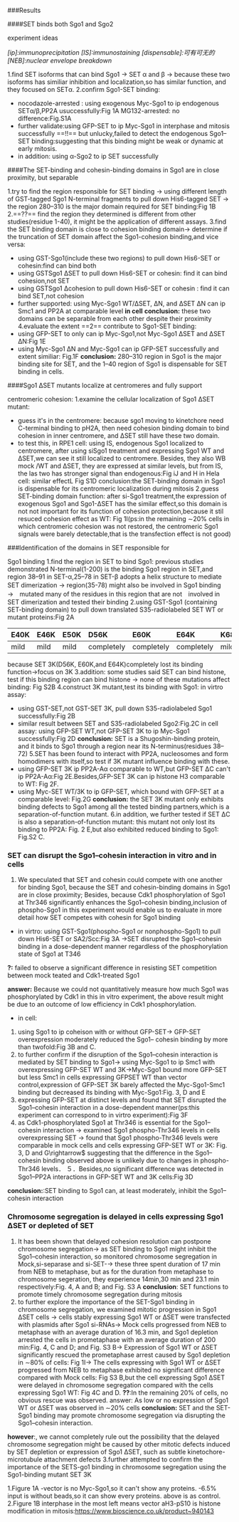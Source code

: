 ###Results

####SET binds both Sgo1 and Sgo2

experiment ideas

*[ip]:immunoprecipitation*
*[IS]:immunostaining*
*[dispensable]:可有可无的*
*[NEB]:nuclear envelope breakdown*

1.find SET isoforms that can bind Sgo1 $\rightarrow$ SET α and β  $\rightarrow$ because these two isoforms has similiar  inhibition and localization,so has similar function, and they focused on SETα.
2.confirm Sgo1-SET binding:
- nocodazole-arrested :
using exogenous Myc-Sgo1 to ip endogenous SETα/β,PP2A usuccessfully:Fig 1A
  MG132-arrested: no difference:Fig.S1A
- further validate:using GFP-SET to ip Myc-Sgo1 in interphase and mitosis successfully
 ==!!== but unlucky,failed to detect the endogenous Sgo1–SET binding:suggesting that this binding might be weak or dynamic at early mitosis.
- in addition: using α-Sgo2 to ip SET successfully

####The SET-binding and cohesin-binding domains in Sgo1 are in close proximity, but separable

1.try to find the region responsible for SET binding $\rightarrow$ using different length of GST-tagged Sgo1 N-terminal fragments to pull down His6-tagged
SET $\rightarrow$ the region 280–310 is the major domain required for SET
binding:Fig 1B
2.==??== find the region they determined is different from other studies(residue 1-40), it might be the application of different assays.
3.find the SET binding domain is close to cohesion binding domain$\rightarrow$ determine if the truncation of SET domain affect the Sgo1-cohesion binding,and vice versa:
- using GST-Sgo1(include these two regions) to pull down His6-SET or cohesin:find can bind both
- using GSTSgo1 ΔSET to pull down His6-SET or cohesin: find it can bind cohesion,not SET
- using GSTSgo1 Δcohesion to pull down His6-SET or cohesin : find it can bind SET,not cohesion
- further supported: using Myc-Sgo1 WT/ΔSET, ΔN, and ΔSET ΔN can ip Smc1 and PP2A at comparable level **in cell**
**conclusion:** these two domains can be separable from each other despite their proximity
4.evaluate the extent ==2== contribute to Sgo1-SET binding:
- using GFP-SET to only can ip Myc-Sgo1,not Myc-Sgo1 ΔSET and ΔSET ΔN:Fig 1E
- using Myc-Sgo1 ΔN and Myc-Sgo1 can ip GFP-SET successfully and extent similiar: Fig.1F
**conclusion:** 280–310 region in Sgo1 is the major binding
site for SET, and the 1–40 region of Sgo1 is dispensable for SET binding in cells.

####Sgo1 ΔSET mutants localize at centromeres and fully support

centromeric cohesion:
1.examine the cellular localization of Sgo1 ΔSET mutant:
- guess it's in the centromere: because sgo1 moving to kinetchore need C-terminal binding to pH2A, then need cohesion binding domain to bind cohesion in inner centromere, and ΔSET still have these two domain.
- to test this,
in RPE1 cell:
using IS, endogenous Sgo1 localized to centromere, after using siSgo1 treatment and expressing Sgo1 WT and ΔSET,we can see it still localized to centromere. Besides, they also WB mock /WT and ΔSET, they are expressed at similar levels, but from IS, the las two has stronger signal than endogenous:Fig iJ and H
in Hela cell: similar effectL Fig S1D
conclusion:the SET-binding domain in Sgo1 is dispensable for its centromeric localization during mitosis
2.guess SET-binding domain function: after si-Sgo1 treatment,the expression of exogenous Sgo1 and Sgo1-ΔSET has the similar effect,so this domain is not not important for its function of cohesion protection,because it stil resuced cohesion effect as WT: Fig 1I(ps:in the remaining ∼20% cells in which centromeric cohesion was not restored, the centromeric Sgo1 signals
were barely detectable,that is the transfection effect is not good)

###Identification of the domains in SET responsible for

Sgo1 binding
1.find the region in SET to bind Sgo1: previous studies demonstrated N-terminal(1-200) is the binding Sgo1 region in SET,and region 38–91 in SET-α,25–78 in SET-β adopts a helix structure to mediate SET dimerization $\rightarrow$ region(35-78) might also be involved in Sgo1 binding　$\rightarrow$　mutated many of the residues in this region that are not　involved in SET dimerization and tested their binding
2.using GST-Sgo1 (containing SET-binding domain) to pull down translated S35-radiolabeled SET WT or mutant proteins:Fig 2A

| E40K | E46K     |E50K|D56K|E60K|E64K|K68E|K72E
| :------------- | :------------- |:------------- |:------------- |:------------- |:------------- |:------------- |:------------- |
| mild       | mild       |mild       |completely|completely|completely|mild       |mild       |

because SET 3K(D56K, E60K,and E64K)completely lost its binding function$\rightarrow$focus on 3K
3.addition: some studies said SET can bind histone, test if this binding region can bind histone $\rightarrow$ none of these mutations affect binding: Fig S2B
4.construct 3K mutant,test its binding with Sgo1:
in virtro assay:
-  using GST-SET,not GST-SET 3K, pull down S35-radiolabeled Sgo1 successfully:Fig 2B
- similar result between SET and S35-radiolabeled Sgo2:Fig.2C
 in cell assay: using GFP-SET WT,not GFP-SET 3K to ip Myc-Sgo1 successfully:Fig 2D
**conclusion:** SET is a Shugoshin-binding protein, and it binds to Sgo1 through a region near its N-terminus(residues 38–72)
5.SET has been found to interact with PP2A, nucleosomes and form homodimers with itself,so test if 3K mutant influence binding with these.
- using GFP-SET 3K ip PP2A-Aα comparable to WT,but GFP-SET ΔC can't ip PP2A-Aα:Fig 2E.Besides,GFP-SET 3K can ip histone H3 comparable to WT: Fig 2F.
- using Myc-SET WT/3K to ip GFP-SET, which bound with GFP-SET
at a comparable level: Fig.2G
**conclusion:** the SET 3K mutant only exhibits binding defects to Sgo1 among all the tested binding partners,which is a separation-of-function mutant.
6.in addition, we further tested if SET ΔC is also a separation-of-function
mutant: this mutant not only lost its binding to PP2A: Fig. 2 E,but also exhibited reduced binding to Sgo1: Fig.S2 C.

### SET can disrupt the Sgo1–cohesin interaction in vitro and in cells

1. We speculated that SET and cohesin could compete with one another for binding Sgo1, because the SET and cohesin-binding domains in Sgo1 are in close proximity; Besides, because Cdk1 phosphorylation of Sgo1 at Thr346 significantly enhances the Sgo1–cohesin binding,inclusion of phospho-Sgo1 in this experiment would enable us to evaluate in more detail how SET competes with cohesin for Sgo1 binding
- in virtro:
using GST-Sgo1(phospho-Sgo1 or nonphospho-Sgo1) to pull down His6-SET or SA2/Scc:Fig 3A $\rightarrow$SET disrupted the Sgo1–cohesin binding in a dose-dependent manner regardless of the phosphorylation state of Sgo1 at T346

**?:** failed to observe a significant difference in resisting SET competition between mock teated and Cdk1-treated Sgo1

**answer:** Because we could not quantitatively measure how much Sgo1 was phosphorylated by Cdk1 in this in vitro experiment, the above result might be due to an outcome of low efficiency in Cdk1 phosphorylation.
- in cell:
1. using Sgo1 to ip coheison with or without GFP-SET$\rightarrow$ GFP-SET overexpression moderately reduced the Sgo1–
cohesin binding by more than twofold:Fig 3B and C.
2. to further confirm if the disruption of the Sgo1–cohesin interaction is mediated by SET binding to Sgo1$\rightarrow$ using Myc-Sgo1 to ip Smc1 with overexpressing GFP-SET WT and 3K$\rightarrow$Myc-Sgo1 bound more GFP-SET but less Smc1 in cells expressing GFPSET WT than vector control,expression of GFP-SET 3K barely affected the Myc-Sgo1-Smc1 binding but decreased its binding with Myc-Sgo1:Fig. 3, D and E
3. expressing GFP-SET at distinct levels and found that SET disrupted
the Sgo1–cohesin interaction in a dose-dependent manner(ps:this experiment can correspond to in virtro experiment):Fig 3F
4. as Cdk1-phosphorylated Sgo1 at Thr346 is essential for the Sgo1–cohesin interaction $\rightarrow$ examined Sgo1 phospho-Thr346 levels in cells overexpressing SET $\rightarrow$ found that Sgo1 phospho-Thr346 levels were comparable in mock cells and cells expressing GFP-SET WT or 3K: Fig. 3, D and G\rightarrow$ suggesting that the difference in the Sgo1–cohesin binding observed above is unlikely due to changes in phospho-Thr346 levels．
５．Besides,no significant difference was detected in Sgo1–PP2A interactions in GFP-SET WT and 3K cells:Fig 3D

**conclusion:**:SET binding to Sgo1 can, at least moderately, inhibit the Sgo1–cohesin interaction

### Chromosome segregation is delayed in cells expressing Sgo1 ΔSET or depleted of SET

1. It has been shown that delayed cohesion resolution can postpone chromosome segregation$\rightarrow$ as SET binding to Sgo1 might inhibit the Sgo1–cohesin interaction, so monitored chromosome segregation in Mock,si-separase and si-SET-$\rightarrow$ these three spent duration of 17 min from NEB to metaphase, but as for the duration from metaphase to chromosome segeration, they experience 14min,30 min and 23.1 min respectively:Fig. 4, A and B; and Fig. S3 A
**conclusion**: SET functions to promote timely chromosome segregation during mitosis
2. to further explore the importance of the SET-Sgo1 binding in
chromosome segregation, we examined mitotic progression in Sgo1 ΔSET cells $\rightarrow$ cells stably expressing Sgo1 WT or ΔSET were transfected with plasmids after Sgo1 si-RNAs$\rightarrow$ Mock cells progressed from
NEB to metaphase with an average duration of 16.3 min, and Sgo1 depletion arrested the cells in prometaphase with an average duration of 200 min:Fig. 4, C and D; and Fig. S3 B$\rightarrow$ Expression of Sgo1 WT or ΔSET significantly
rescued the prometaphase arrest caused by Sgo1 depletion in ∼80% of cells: Fig 1I$\rightarrow$ The cells expressing with Sgo1 WT or ΔSET progressed
from NEB to metaphase exhibited no significant difference compared with Mock cells: Fig S3 B,but the cell expressing Sgo1 ΔSET were delayed in chromosome segregation compared with the cells expressing Sgo1 WT: Fig 4C and D.
**??**:In the remaining 20% of cells, no obvious rescue was observed.
answer: As low or no expression of Sgo1 WT or ΔSET was observed in ∼20% cells
**conclusion:** SET and the SET-Sgo1 binding may promote chromosome segregation via disrupting the Sgo1–cohesin interaction.

**however**:, we cannot completely rule out the possibility that the delayed chromosome segregation might be caused by other mitotic defects induced by SET depletion or expression of Sgo1 ΔSET, such as subtle kinetochore-microtubule attachment defects
3.further attempted to confirm the importance of the SETS-go1 binding in chromosome segregation using the Sgo1-binding mutant SET 3K




































































1.Figure 1A
-vector is no Myc-Sgo1,so it can't show any proteins.
-6.5% input is without beads,so it can show every proteins.
above is as control.
2.Figure 1B
interphase in the most left means vector
aH3-pS10 is histone modification in mitosis:https://www.bioscience.co.uk/product~940143
